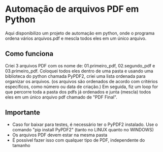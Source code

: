 # Automação de arquivos PDF em Python
Aqui disponibilizo um projeto de automação em python, onde o programa ordena vários arquivos.pdf e mescla todos eles em um único arquivo.

## Como funciona
Criei 3 arquivos PDF com os nome de: 01.primeiro_pdf, 02.segundo_pdf e 03.primeiro_pdf. Coloquei todos eles dentro de uma pasta e usando uma biblioteca do python chamada PyPDF2, criei uma lista ordenada para organizar os arquivos. (os arquivos são ordenados de acordo com critérios específicos, como número ou data de criação.) Em seguida, fiz um loop for que percorre toda a pasta dos pdfs já ordenados e junta (mescla) todos eles em um único arquivo pdf chamado de "PDF Final".

## Importante

- Caso for baixar para testes, é necessário ter o PyPDF2 instalado. Use o comando "pip install PyPDF2" (tanto no LINUX quanto no WINDOWS)
- Os arquivos PDF devem estar na mesma pasta
- É possível fazer isso com qualquer tipo de PDF, independente do tamanho
